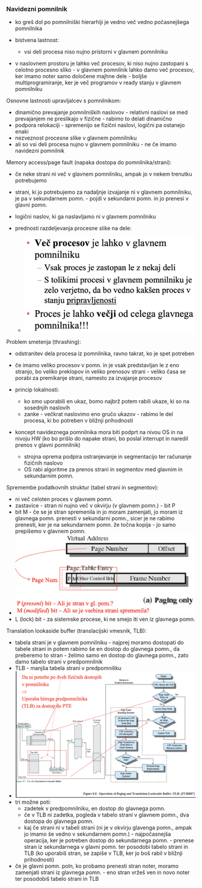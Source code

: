 ### Navidezni pomnilnik

- ko greš dol po pomnilniški hierarhiji je vedno več vedno počasnejšega pomnilnika
- bistvena lastnost:
	- vsi deli procesa niso nujno pristorni v glavnem pomnilniku

- v naslovnem prostoru je lahko več procesov, ki niso nujno zastopani s celotno procesno sliko - v glavnem pomnilnik lahko damo več procesov, ker imamo noter samo določene majhne dele - boljše multiprogramiranje, ker je več programov v ready stanju v glavnem pomnilniku

Osnovne lastnosti upravljalcev s pomnilnikom:
- dinamično prevajanje pomnilniških naslovov - relativni naslovi se med prevajanjem ne preslikajo v fizične - rabimo to delati dinamično
- podpora relokaciji - spremenijo se fizični naslovi, logični pa ostanejo enaki
- nezveznost procesne slike v glavnem pomnilniku
- ali so vsi deli procesa nujno v glavnem pomnilniku - ne če imamo navidezni pomnilnik

Memory access/page fault (napaka dostopa do pomnilnika/strani):
- če neke strani ni več v glavnem pomnilniku, ampak jo v nekem trenutku potrebujemo
- strani, ki jo potrebujemo za nadaljnje izvajanje ni v glavnem pomnilniku, je pa v sekundarnem pomn. - pojdi v sekundarni pomn. in jo prenesi v glavni pomn.
- logični naslov, ki ga naslavljamo ni v glavnem pomnilniku

- prednosti razdeljevanja procesne slike na dele:
	- ![300](../../Images/Pasted%20image%2020240429142613.png)

Problem smetenja (thrashing):
- odstranitev dela procesa iz pomnilnika, ravno takrat, ko je spet potreben
- če imamo veliko procesov v pomn. in je vsak predstavljan le z eno stranjo, bo veliko preklopov in veliko prenosov strani - veliko časa se porabi za premikanje strani, namesto za izvajanje procesov
- princip lokalnosti:
	- ko smo uporabili en ukaz, bomo najbrž potem rabili ukaze, ki so na sosednjih naslovih
	- zanke - večkrat naslovimo eno gručo ukazov - rabimo le del procesa, ki bo potreben v bližnji prihodnosti

- koncept navideznega pomnilnika mora biti podprt na nivou OS in na nivoju HW (ko bo prišlo do napake strani, bo poslal interrupt in naredil prenos v glavni pomnilnik)
	- strojna oprema podpira ostranjevanje in segmentacijo ter računanje fizičnih naslovo
	- OS rabi algoritme za prenos strani in segmentov med glavnim in sekundarnim pomn.

Spremembe podatkovnih struktur (tabel strani in segmentov):
- ni več celoten proces v glavnem pomn.
- zastavice - stran ni nujno več v okvirju (v glavnem pomn.) - bit P
- bit M - če se je stran spremenila in jo moram zamenjati, jo moram iz glavnega pomn. prenesti v sekundarni pomn., sicer je ne rabimo prenesti, ker je na sekundarnem pomn. že točna kopija - jo samo prepišemo v glavnem pomn.
- ![400](../../Images/Pasted%20image%2020240429143717.png)
- L (lock) bit - za sistemske procese, ki ne smejo iti ven iz glavnega pomn.

Translation lookaside buffer (translacijski vmesnik, TLB):
- tabela strani je v glavnem pomnilniku - najprej moramo dostopati do tabele strani in potem rabimo še en dostop do glavnega pomn., da preberemo to stran - želimo samo en dostop do glavnega pomn., zato damo tabelo strani v predpomnilnik
- TLB - manjša tabela strani v predpomniliku
- ![600](../../Images/Pasted%20image%2020240429144343.png)
- tri možne poti:
	- zadetek v predpomnilniku, en dostop do glavnega pomn.
	- če v TLB ni zadetka, pogleda v tabelo strani v glavnem pomn., dva dostopa do glavnega pomn.
	- kaj če strani ni v tabeli strani (ni je v okvirju glavenga pomn., ampak jo imamo še vedno v sekundarnem pomn.) - najpočasnejša operacija, ker je potreben dostop do sekundarnega pomn. - prenese stran iz sekundarnega v glavni pomn. ter posodobi tabelo strani in TLB (ko uporabiš stran, se zapiše v TLB, ker jo boš rabil v bližnji prihodnosti)
- če je glavni pomn. poln, ko probamo prenesti stran noter, moramo zamenjati strani iz glavnega pomn. - eno stran vržeš ven in novo noter ter posodobiš tabelo strani in TLB